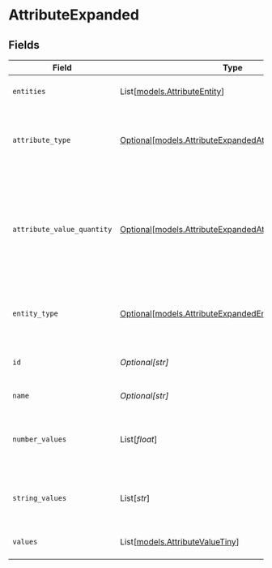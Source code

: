# AttributeExpanded


## Fields

| Field                                                                                                                                     | Type                                                                                                                                      | Required                                                                                                                                  | Description                                                                                                                               | Example                                                                                                                                   |
| ----------------------------------------------------------------------------------------------------------------------------------------- | ----------------------------------------------------------------------------------------------------------------------------------------- | ----------------------------------------------------------------------------------------------------------------------------------------- | ----------------------------------------------------------------------------------------------------------------------------------------- | ----------------------------------------------------------------------------------------------------------------------------------------- |
| `entities`                                                                                                                                | List[[models.AttributeEntity](../models/attributeentity.md)]                                                                              | :heavy_check_mark:                                                                                                                        | Entities that this attribute is applied onto                                                                                              |                                                                                                                                           |
| `attribute_type`                                                                                                                          | [Optional[models.AttributeExpandedAttributeType]](../models/attributeexpandedattributetype.md)                                            | :heavy_minus_sign:                                                                                                                        | Denotes the data type of the attribute's values. Valid values: `string`, `number`.                                                        | string                                                                                                                                    |
| `attribute_value_quantity`                                                                                                                | [Optional[models.AttributeExpandedAttributeValueQuantity]](../models/attributeexpandedattributevaluequantity.md)                          | :heavy_minus_sign:                                                                                                                        | Defines whether or not this attribute can be used on the same entity many times (with different values). Valid values: `single`, `multi`. | multi                                                                                                                                     |
| `entity_type`                                                                                                                             | [Optional[models.AttributeExpandedEntityType]](../models/attributeexpandedentitytype.md)                                                  | :heavy_minus_sign:                                                                                                                        | Denotes the type of entity, driver or asset. Valid values: `driver`, `asset`.                                                             | asset                                                                                                                                     |
| `id`                                                                                                                                      | *Optional[str]*                                                                                                                           | :heavy_minus_sign:                                                                                                                        | The samsara id of the attribute object.                                                                                                   | 123e4567-e89b-12d3-a456-426614174000                                                                                                      |
| `name`                                                                                                                                    | *Optional[str]*                                                                                                                           | :heavy_minus_sign:                                                                                                                        | Name of attribute.                                                                                                                        | License Certifications                                                                                                                    |
| `number_values`                                                                                                                           | List[*float*]                                                                                                                             | :heavy_minus_sign:                                                                                                                        | Number values that can be associated with this attribute                                                                                  |                                                                                                                                           |
| `string_values`                                                                                                                           | List[*str*]                                                                                                                               | :heavy_minus_sign:                                                                                                                        | String values that can be associated with this attribute                                                                                  |                                                                                                                                           |
| `values`                                                                                                                                  | List[[models.AttributeValueTiny](../models/attributevaluetiny.md)]                                                                        | :heavy_minus_sign:                                                                                                                        | Representation of values that includes ids.                                                                                               |                                                                                                                                           |